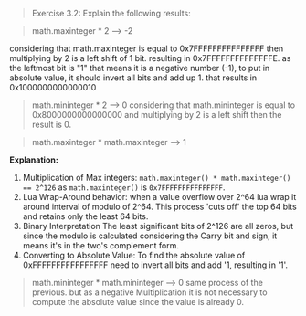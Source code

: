 > Exercise 3.2: Explain the following results: 

> math.maxinteger * 2 --> -2

considering that math.maxinteger is equal to 0x7FFFFFFFFFFFFFFF then multiplying by 2 is a left shift of 1 bit. resulting in 0x7FFFFFFFFFFFFFFE. as the leftmost bit is "1" that means it is a negative number (-1), to put in absolute value, it should invert all bits and add up 1. that results in 0x1000000000000010


> math.mininteger * 2 --> 0 
considering that math.mininteger is equal to 0x8000000000000000 and multiplying by 2 is a left shift then the result is 0.

> math.maxinteger * math.maxinteger --> 1 

**Explanation:**

1. Multiplication of Max integers:
    `math.maxinteger() * math.maxinteger() == 2^126` as `math.maxinteger()` is `0x7FFFFFFFFFFFFFFF`.
2. Lua Wrap-Around behavior:
when a value overflow over 2^64 lua wrap it around interval of modulo of 2^64. This process 'cuts off' the top 64 bits and retains only the least 64 bits.
3. Binary Interpretation
The least significant bits of 2^126 are all zeros, but since the modulo is calculated considering the Carry bit and sign, it means it's in the two's complement form.
4. Converting to Absolute Value:
To find the absolute value of 0xFFFFFFFFFFFFFFFF need to invert all bits and add '1, resulting in '1'.


> math.mininteger * math.mininteger --> 0
same process of the previous. but as a negative Multiplication it is not necessary to compute the absolute value since the value is already 0.  

